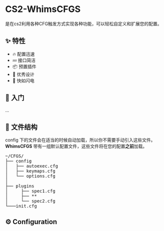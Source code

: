 # CS2-WhimsCFGS
是在cs2利用各种CFG触发方式实现各种功能，可以轻松自定义和扩展您的配置。

## ✨ 特性

- 🔥 配置迅速
- 💤 接口简洁
- 📦 预置插件
- 🧹 优秀设计
- 🚀 快如闪电

## 🚀 入门
...
## 📂 文件结构

config 下的文件会在适当的时候自动加载，所以你不需要手动引入这些文件。
**WhimsCFGS** 带有一组默认配置文件，这些文件将在您的配置**之前**加载。

<pre>
~/CFGS/
├── config
│   ├── autoexec.cfg
│   ├── keymaps.cfg
│   └── options.cfg
│  
├── plugins
│     ├── spec1.cfg
│     ├── **
│     └── spec2.cfg
└───init.cfg
</pre>

## ⚙️ Configuration
